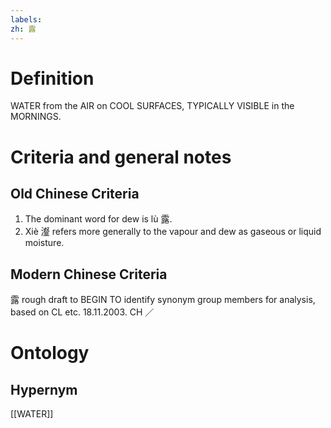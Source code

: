 ```yaml
---
labels: 
zh: 露
---
```


# Definition
WATER from the AIR on COOL SURFACES, TYPICALLY VISIBLE in the MORNINGS.
# Criteria and general notes
## Old Chinese Criteria
1. The dominant word for dew is lù 露.
2. Xiè 瀣 refers more generally to the vapour and dew as gaseous or liquid moisture.
## Modern Chinese Criteria
露
rough draft to BEGIN TO identify synonym group members for analysis, based on CL etc. 18.11.2003. CH ／
# Ontology

## Hypernym
[[WATER]]